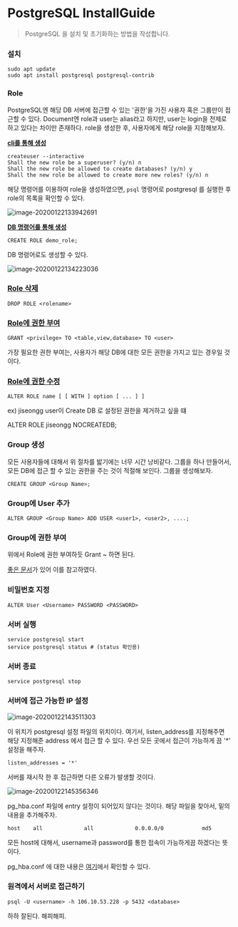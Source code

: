 # PostgreSQL InstallGuide

> PostgreSQL 을 설치 및 초기화하는 방법을 작성합니다.



### 설치 

```shell
sudo apt update
sudo apt install postgresql postgresql-contrib
```



### Role

PostgreSQL엔 해당 DB 서버에 접근할 수 있는 '권한'을 가진 사용자 혹은 그룹만이 접근할 수 있다. Document엔 role과 user는 alias라고 하지만, user는 login을 전제로 하고 있다는 차이만 존재하다. role을 생성한 후, 사용자에게 해당 role을 지정해보자.



**[cli를 통해 생성](https://www.postgresql.org/docs/9.1/app-createuser.html)**

```
createuser --interactive
Shall the new role be a superuser? (y/n) n
Shall the new role be allowed to create databases? (y/n) y
Shall the new role be allowed to create more new roles? (y/n) n
```

해당 명령어를 이용하여 role을 생성하였으면, `psql` 명령어로 postgresql 를 실행한 후 role의 목록을 확인할 수 있다.



![image-20200122133942691](C:\Users\tony0\Desktop\github\Investment\Database\RDBMS\PostgreSQL\InstallGuide\images\image-20200122133942691.png)



**[DB 명령어를 통해 생성](https://www.postgresql.org/docs/8.0/sql-createuser.html)**

```
CREATE ROLE demo_role;
```

DB 명령어로도 생성할 수 있다. 



![image-20200122134223036](C:\Users\tony0\Desktop\github\Investment\Database\RDBMS\PostgreSQL\InstallGuide\images\image-20200122134223036.png)



### [Role 삭제](https://www.postgresql.org/docs/9.4/sql-dropuser.html)

```
DROP ROLE <rolename>
```



### [Role에 권한 부여](https://www.postgresql.org/docs/9.0/sql-grant.html)

```
GRANT <privilege> TO <table,view,database> TO <user>
```

가장 필요한 권한 부여는, 사용자가 해당 DB에 대한 모든 권한을 가지고 있는 경우일 것이다.



### [Role에 권한 수정](https://www.postgresql.org/docs/9.1/sql-alterrole.html)

```
ALTER ROLE name [ [ WITH ] option [ ... ] ]
```



ex) jiseongg user이 Create DB 로 설정된 권한을 제거하고 싶을 떄

ALTER ROLE jiseongg NOCREATEDB;



### Group 생성

모든 사용자들에 대해서 위 절차를 밟기에는 너무 시간 낭비같다. 그룹을 하나 만들어서, 모든 DB에 접근 할 수 있는 권한을 주는 것이 적절해 보인다. 그룹을 생성해보자.

```
CREATE GROUP <Group Name>;
```



### Group에 User 추가

```
ALTER GROUP <Group Name> ADD USER <user1>, <user2>, ....;
```



### Group에 권한 부여

위에서 Role에 권한 부여하듯 Grant ~ 하면 된다.

[좋은 문서](https://tableplus.com/blog/2018/04/postgresql-how-to-grant-access-to-users.html)가 있어 이를 참고하였다.



### 비밀번호 지정

```
ALTER User <Username> PASSWORD <PASSWORD>
```



### 서버 실행

```
service postgresql start
service postgresql status # (status 확인용)
```

 

### 서버 종료

```
service postgresql stop
```



### 서버에 접근 가능한 IP 설정

![image-20200122143511303](C:\Users\tony0\Desktop\github\Investment\Database\RDBMS\PostgreSQL\InstallGuide\images\image-20200122143511303.png)

이 위치가 postgresql 설정 파일의 위치이다. 여기서, listen_address를 지정해주면 해당 지정해준 address 에서 접근 할 수 있다. 우선 모든 곳에서 접근이 가능하게 끔 '*' 설정을 해주자.



```
listen_addresses = '*'    
```

서버를 재시작 한 후 접근하면 다른 오류가 발생할 것이다.

![image-20200122145356346](C:\Users\tony0\Desktop\github\Investment\Database\RDBMS\PostgreSQL\InstallGuide\images\image-20200122145356346.png)

pg_hba.conf 파일에 entry 설정이 되어있지 않다는 것이다. 해당 파일을 찾아서, 밑의 내용을 추가해주자.

```
host    all             all             0.0.0.0/0            md5
```

모든 host에 대해서, username과 password를 통한 접속이 가능하게끔 하겠다는 뜻이다.

pg_hba.conf 에 대한 내용은 [여기](https://www.postgresql.org/docs/9.3/auth-pg-hba-conf.html)에서 확인할 수 있다.



### 원격에서 서버로 접근하기

```
psql -U <username> -h 106.10.53.228 -p 5432 <database>
```

하하 잘된다. 해피해피.



